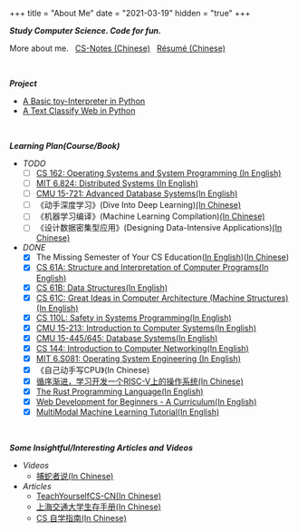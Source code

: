 +++
title = "About Me"
date = "2021-03-19"
hidden = "true"
+++

***Study Computer Science. Code for fun.***

More about me. &nbsp;
[CS-Notes (Chinese)](https://github.com/ZonePG/cs-notes) &nbsp;
[Résumé (Chinese)](/files/MyResume_cn.pdf)
<!-- [Blog (Chinese)]({{< ref "/posts" >}} "Blog (Chinese)") &nbsp; -->

<br/>

***Project***
- [A Basic toy-Interpreter in Python](https://github.com/ZonePG/impl-basic-toy)
- [A Text Classify Web in Python](https://github.com/ZonePG/TextClassify)

<br>

***Learning Plan(Course/Book)***
- *TODO*
  - [ ] [CS 162: Operating Systems and System Programming (In English)](https://inst.eecs.berkeley.edu/~cs162/fa20/)
  - [ ] [MIT 6.824: Distributed Systems (In English)](https://pdos.csail.mit.edu/6.824/schedule.html)
  - [ ] [CMU 15-721: Advanced Database Systems(In English)](https://15721.courses.cs.cmu.edu/spring2020/)
  - [ ] 《动手深度学习》(Dive Into Deep Learning)[(In Chinese)](https://zh.d2l.ai/index.html)
  - [ ] 《机器学习编译》(Machine Learning Compilation)[(In Chinese)](https://mlc.ai/summer22-zh/)
  - [ ] 《设计数据密集型应用》(Designing Data-Intensive Applications)[(In Chinese)](http://ddia.vonng.com/#/)
- *DONE*
  - [x] The Missing Semester of Your CS Education([In English](https://missing.csail.mit.edu/))([In Chinese](https://missing-semester-cn.github.io/))
  - [x] [CS 61A: Structure and Interpretation of Computer Programs(In English)](https://github.com/ZonePG/CS61A)
  - [x] [CS 61B: Data Structures(In English)](https://github.com/ZonePG/CS61B)
  - [x] [CS 61C: Great Ideas in Computer Architecture (Machine Structures) (In English)](https://github.com/ZonePG/CS61C)
  - [x] [CS 110L: Safety in Systems Programming(In English)](https://github.com/ZonePG/CS110L)
  - [x] [CMU 15-213: Introduction to Computer Systems(In English)](https://www.cs.cmu.edu/~213/)
  - [x] [CMU 15-445/645: Database Systems(In English)](https://15445.courses.cs.cmu.edu/fall2019/schedule.html)
  - [x] [CS 144: Introduction to Computer Networking(In English)](https://cs144.github.io/)
  - [x] [MIT 6.S081: Operating System Engineering (In English)](https://github.com/ZonePG/MIT6.S081)
  - [x] 《自己动手写CPU》(In Chinese)
  - [x] [循序渐进，学习开发一个RISC-V上的操作系统(In Chinese)](https://www.bilibili.com/video/BV1Q5411w7z5?p=1&spm_id_from=333.788.b_6d756c74695f70616765.1)
  - [x] [The Rust Programming Language(In English)](https://doc.rust-lang.org/book/title-page.html)
  - [x] [Web Development for Beginners - A Curriculum(In English)](https://github.com/microsoft/Web-Dev-For-Beginners)
  - [x] [MultiModal Machine Learning Tutorial(In English)](https://cmu-multicomp-lab.github.io/mmml-tutorial/schedule/)

<br/>

***Some Insightful/Interesting Articles and Videos***
- *Videos*
  - [捕蛇者说(In Chinese)](https://pythonhunter.org/)
- *Articles*
  - [TeachYourselfCS-CN(In Chinese)](https://github.com/keithnull/TeachYourselfCS-CN/blob/master/TeachYourselfCS-CN.md)
  - [上海交通大学生存手册(In Chinese)](https://survivesjtu.gitbook.io/survivesjtumanual/)
  - [CS 自学指南(In Chinese)](https://csdiy.wiki/)
